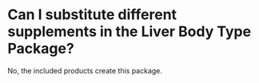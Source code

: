 # Can I substitute different supplements in the Liver Body Type Package?

No, the included products create this package.